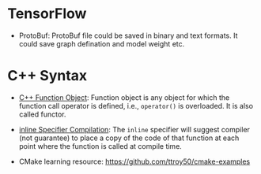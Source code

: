 # TensorFlow
- ProtoBuf: ProtoBuf file could be saved in binary and text formats. It could save graph defination and model weight etc. 

# C++ Syntax
- [C++ Function Object](https://leimao.github.io/blog/CPP-Function-Object/): Function object is any object for which the function call operator is defined, i.e., `operator()` is overloaded. It is also called functor.


- [inline Specifier Compilation](https://leimao.github.io/blog/Inline-Specifier-Compilation): The `inline` specifier will suggest compiler (not guarantee) to place a copy of the code of that function at each point where the function is called at compile time.

- CMake learning resource: https://github.com/ttroy50/cmake-examples